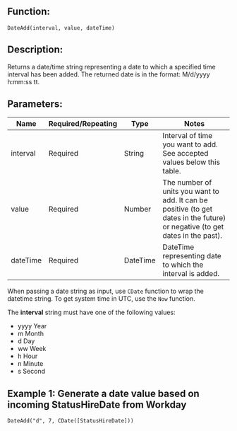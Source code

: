 ## Function:

`DateAdd(interval, value, dateTime)`

## Description:
Returns a date/time string representing a date to which a specified time interval has been added. The returned date is in the format: M/d/yyyy h:mm:ss tt.

## Parameters:

| Name      | Required/Repeating | Type     | Notes                                                                                             |
|-----------|--------------------|----------|--------------------------------------------------------------------------------------------------|
| interval  | Required           | String   | Interval of time you want to add. See accepted values below this table.                           |
| value     | Required           | Number   | The number of units you want to add. It can be positive (to get dates in the future) or negative (to get dates in the past). |
| dateTime  | Required           | DateTime | DateTime representing date to which the interval is added.                                        |

When passing a date string as input, use `CDate` function to wrap the datetime string. To get system time in UTC, use the `Now` function.

The **interval** string must have one of the following values:

- yyyy Year
- m Month
- d Day
- ww Week
- h Hour
- n Minute
- s Second

## Example 1: Generate a date value based on incoming StatusHireDate from Workday

`DateAdd("d", 7, CDate([StatusHireDate]))`